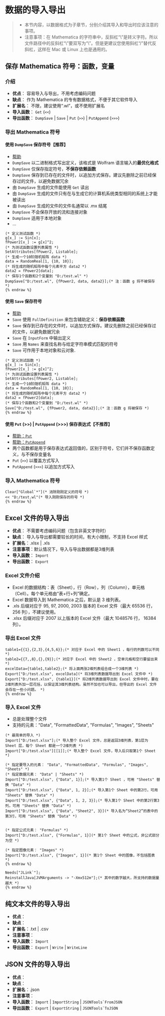 # 数据的导入导出

> * 本节内容，以数据格式为子章节，分别介绍其导入和导出时应该注意的事项。
> * 注意事项：在 Mathematica 的字符串中，反斜杠“\”是转义字符。所以文件路径中的反斜杠“\”要双写为“\\”。但是更建议您使用斜杠“/”替代反斜杠，这样在 Mac 或 Linux 上也是通用的。

## 保存 Mathematica 符号：函数，变量
### 介绍
* **优点**： 容易导入与导出，不用考虑编码问题
* **缺点**： 作为 Mathematica 的专有数据格式，不便于其它软件导入
* **扩展名**： 不限，建议使用“.wl”，或不使用扩展名
* **导入函数**： `Get` (`<<`)
* **导出函数**： `DumpSave` | `Save` | `Put` (`>>`) | `PutAppend` (`>>>`)

### 导出 Mathematica 符号
#### 使用 **`DumpSave`** 保存符号【推荐】
* [帮助](http://reference.wolfram.com/language/ref/DumpSave.html)
* `DumpSave` 以二进制格式写出定义，该格式是 Wolfram 语言输入的**最优化格式**
* `DumpSave` 仅保存指定符号，**不保存依赖函数**
* `DumpSave` 保存到已存在的文件时，以追加方式保存。建议先删除之前已经保存过的文件，以避免数据冗余
* 由 `DumpSave` 生成的文件能使用 `Get` 读出
* 由 `DumpSave` 生成的文件只有在与生成它的计算机系统类型相同的系统上才能被读出
* 由 `DumpSave` 生成的文件的文件名通常以 .mx 结尾
* `DumpSave` 不会保存开放的流和连接对象
* `DumpSave` 适用于本地对象
* ...


<!--sec data-title="示例：使用 DumpSave 保存函数与变量" data-id="section1" data-show=true data-collapse=true ces-->
```mma{% raw %}
(* 定义测试函数 *)
g[x_] := Sin[x];
fPower2[x_] := g[x]^2;
(* 为测试函数设置列表属性 *)
SetAttributes[fPower2, Listable];
(* 生成一个10阶随机矩阵 data *)
data = RandomReal[1, {10, 10}];
(* 将生成的随机矩阵中每个元素平方 data2 *)
data2 = fPower2[data];
(* 保存1个函数和2个变量到 "D:/test.wl" *)
DumpSave["D:/test.wl", {fPower2, data, data2}];(* 注：函数 g 将不被保存 *)
{% endraw %}
```
<!--endsec-->


#### 使用 **`Save`** 保存符号
* [帮助](http://reference.wolfram.com/language/ref/Save.html)
* `Save` 使用 `FullDefinition` 来包含辅助定义：**保存依赖函数**
* `Save` 保存到已存在的文件时，以追加方式保存。建议先删除之前已经保存过的文件，以避免数据冗余
* `Save` 在 `InputForm` 中输出定义
* `Save` 用 `Names` 来查找名称与给定字符串模式匹配的符号
* `Save` 可作用于本地对象和云对象.

<!--sec data-title="示例：使用 Save 保存函数与变量" data-id="section2" data-show=true data-collapse=true ces-->
```mma{% raw %}
(* 定义测试函数 *)
g[x_] := Sin[x];
fPower2[x_] := g[x]^2;
(* 为测试函数设置列表属性 *)
SetAttributes[fPower2, Listable];
(* 生成一个10阶随机矩阵 data *)
data = RandomReal[1, {10, 10}];
(* 将生成的随机矩阵中每个元素平方 data2 *)
data2 = fPower2[data];
(* 保存1个函数和2个变量到 "D:/test.wl" *)
Save["D:/test.wl", {fPower2, data, data2}];(* 注：函数 g 将被保存 *)
{% endraw %}
```
<!--endsec-->

#### 使用 **`Put` (>>) | `PutAppend` (>>>)** 保存表达式【不推荐】
* [帮助：`Put`](http://reference.wolfram.com/language/ref/Put.html)
* [帮助：`PutAppend`](http://reference.wolfram.com/language/ref/PutAppend.html)
* 两个函数都是用于保存表达式返回值的，区别于符号，它们并不保存函数定义，与不保存变量名
* `Put` (`>>`) 以覆盖方式写入
* `PutAppend` (`>>>`) 以追加方式写入

### 导入 Mathematica 符号
```mma{% raw %}
Clear["Global`*"](* 消除刚刚定义的符号 *)
<< "D:/test.wl"(* 导入刚刚保存的符号 *)
{% endraw %}
```

## Excel 文件的导入导出
* **优点**： 不需要考虑编码问题（包含非英文字符时）
* **缺点**： 导入与导出都需要较长的时间，有大小限制，不支持 Excel 样式
* **扩展名**：.xlsx | .xls
* **注意事项**：默认情况下，导入与导出数据都是3维列表
* **导入函数**： `Import`
* **导出函数**： `Export`

### Excel 文件介绍
* Excel 的数据结构：表（Sheet），行（Row），列（Column），单元格（Cell）。每个单元格由“表+行+列”确定。
* Excel 数据导入到 Mathematica 之后，默认是 3 维列表。
* .xls  后缀对应于 95, 97, 2000, 2003 版本的 Excel 文件（最大 65536 行， 256 列），不建议使用。
* .xlsx 后缀对应于 2007 以上版本的 Excel 文件（最大 1048576 行， 16384 列）。


### 导出 Excel 文件
<!--sec data-title="示例：导出数据到 Excel 文件" data-id="section3" data-show=true data-collapse=true ces-->
```mma{% raw %}
table1={{1},{2,3},{4,5,6}};(* 对应于 Excel 中的 Sheet1 ，每行的列数可以不同 *)
table2={{7,,8},{},{9}};(* 对应于 Excel 中的 Sheet2 ，空单元格和空行要留出来 *)
excelData={table1,table2};(* 将上面两张2维列表组合成一个3维列表 *)
Export["D:/test.xlsx", excelData](* 将3维列表数据导出到 Excel 文件中 *)
Export["D:/test.xlsx", {table1}](* 将2维列表数据导出到 Excel 文件中时，要在2维列表外加一层花括，以保证其3维列表结构。虽然不加也可以导出，但导出的 Excel 文件会存在一些小问题。 *)
{% endraw %}
```
<!--endsec-->


### 导入 Excel 文件
* 总是处理整个文件
* 支持的元素："Data", "FormattedData", "Formulas", "Images", "Sheets"

<!--sec data-title="示例：从 Excel 文件导入数据或其它被支持的元素" data-id="section4" data-show=true data-collapse=true ces-->
```mma{% raw %}
(* 最简单的导入 *)
Import["D:/test.xlsx"];(* 导入整个 Excel 文件，总是返回3维列表，第1层为 Sheet 层，每个 Sheet 都是一个2维列表 *)
Import["D:/test.xlsx"][[1]];(* 导入整个 Excel 文件，导入后只取第1个 Sheet *)

(* 指定要导入的元素： "Data", "FormattedData", "Formulas", "Images", "Sheets" *)
(* 指定数据元素： "Data" | "Sheets" *)
Import["D:/test.xlsx", {"Data", 1}];(* 导入第1个 Sheet ，可用 "Sheets" 替换 "Data" *)
Import["D:/test.xlsx", {"Data", 1, 2}];(* 导入第1个 Sheet 中的第2行，可用 "Sheets" 替换 "Data" *)
Import["D:/test.xlsx", {"Data", 1, 2, 3}];(* 导入第1个 Sheet 中的第2行第3列，可用 "Sheets" 替换 "Data" *)
Import["D:/test.xlsx", {"Data", "Sheet2", 3}](* 导入名为“Sheet2”的表中的第3行，可用 "Sheets" 替换 "Data" *)


(* 指定公式元素： "Formulas" *)
Import["D:/test.xlsx", {"Formulas", 1}](* 第1个 Sheet 中的公式，非公式部分为空 *)

(* 指定图像元素： "Images" *)
Import["D:/test.xlsx", {"Images", 1}](* 第1个 Sheet 中的图像，不包括图表 *)
{% endraw %}
```
<!--endsec-->

<!--sec data-title="当 Excel 文件过大时，可以做以下设置" data-id="section5" data-show=true data-collapse=true ces-->
```mma{% raw %}
Needs["JLink`"];
ReinstallJava[JVMArguments -> "-Xmx512m"];(* 其中的数字越大，所支持的数据量越大 *)
{% endraw %}
```
<!--endsec-->


## 纯文本文件的导入导出
* **优点**：
* **缺点**：
* **扩展名**：.txt | .csv
* **注意事项**：
* **导入函数**： `Import`
* **导出函数**： `Export` | `Write` | `WriteLine`

## JSON 文件的导入导出
* **优点**：
* **缺点**：
* **扩展名**：.json
* **注意事项**：
* **导入函数**： `Import` | `ImportString` | ```JSONTools`FromJSON```
* **导出函数**： `Export` | `ExportString` | ```JSONTools`ToJSON```
